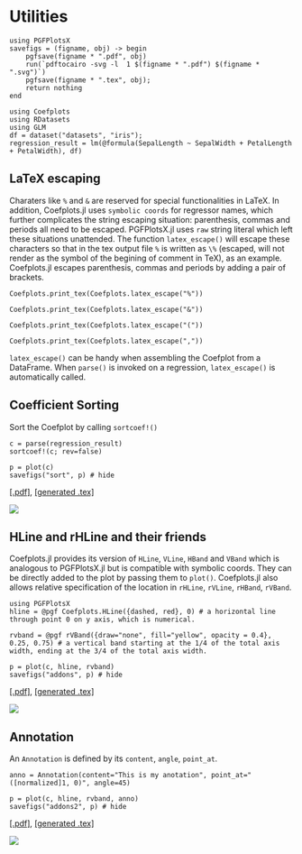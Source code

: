 # Utilities
```@setup pgf
using PGFPlotsX
savefigs = (figname, obj) -> begin
    pgfsave(figname * ".pdf", obj)
    run(`pdftocairo -svg -l  1 $(figname * ".pdf") $(figname * ".svg")`)
    pgfsave(figname * ".tex", obj);
    return nothing
end

using Coefplots
using RDatasets
using GLM
df = dataset("datasets", "iris");
regression_result = lm(@formula(SepalLength ~ SepalWidth + PetalLength + PetalWidth), df)
```
## LaTeX escaping
Charaters like `%` and `&` are reserved for special functionalities in LaTeX. In addition, Coefplots.jl uses `symbolic coords` for regressor names, which further complicates the string escaping situation: parenthesis, commas and periods all need to be escaped. PGFPlotsX.jl uses `raw` string literal which left these situations unattended. The function `latex_escape()` will escape these characters so that in the tex output file `%` is written as `\%` (escaped, will not render as the symbol of the begining of comment in TeX), as an example. Coefplots.jl escapes parenthesis, commas and periods by adding a pair of brackets.

```@example pgf
Coefplots.print_tex(Coefplots.latex_escape("%"))
```
```@example pgf
Coefplots.print_tex(Coefplots.latex_escape("&"))
```
```@example pgf
Coefplots.print_tex(Coefplots.latex_escape("("))
```
```@example pgf
Coefplots.print_tex(Coefplots.latex_escape(","))
```

`latex_escape()` can be handy when assembling the Coefplot from a DataFrame. When `parse()` is invoked on a regression, `latex_escape()` is automatically called. 

## Coefficient Sorting

Sort the Coefplot by calling `sortcoef!()`

```@example pgf
c = parse(regression_result)
sortcoef!(c; rev=false)

p = plot(c)
savefigs("sort", p) # hide
```
[\[.pdf\]](sort.pdf), [\[generated .tex\]](sort.tex)

![](sort.svg)

## HLine and rHLine and their friends

Coefplots.jl provides its version of `HLine`, `VLine`, `HBand` and `VBand` which is analogous to PGFPlotsX.jl but is compatible with symbolic coords. They can be directly added to the plot by passing them to `plot()`. Coefplots.jl also allows relative specification of the location in `rHLine`, `rVLine`, `rHBand`, `rVBand`. 

```@example pgf
using PGFPlotsX
hline = @pgf Coefplots.HLine({dashed, red}, 0) # a horizontal line through point 0 on y axis, which is numerical.

rvband = @pgf rVBand({draw="none", fill="yellow", opacity = 0.4}, 0.25, 0.75) # a vertical band starting at the 1/4 of the total axis width, ending at the 3/4 of the total axis width.

p = plot(c, hline, rvband)
savefigs("addons", p) # hide
```
[\[.pdf\]](addons.pdf), [\[generated .tex\]](addons.tex)

![](addons.svg)

## Annotation

An `Annotation` is defined by its `content`, `angle`, `point_at`. 

```@example pgf
anno = Annotation(content="This is my anotation", point_at="([normalized]1, 0)", angle=45)

p = plot(c, hline, rvband, anno)
savefigs("addons2", p) # hide
```
[\[.pdf\]](addons2.pdf), [\[generated .tex\]](addons2.tex)

![](addons2.svg)
